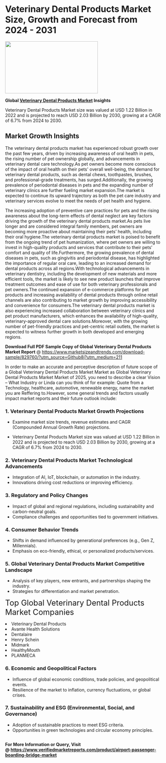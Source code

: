 <H1>Veterinary Dental Products Market Size, Growth and Forecast from 2024 - 2031</H1><img class="aligncenter size-medium wp-image-584254" src="https://thirdeyenews.in/wp-content/uploads/2024/09/Global-Market-Research-300x168.jpeg" alt="" width="300" height="168" /><p><strong>Global&nbsp;<a href="https://www.marketsizeandtrends.com/download-sample/829760/?utm_source=Github8j?utm_medium=211">Veterinary Dental Products Market</a> Insights</strong></p><p>Veterinary Dental Products Market size was valued at USD 1.22 Billion in 2022 and is projected to reach USD 2.03 Billion by 2030, growing at a CAGR of 6.7% from 2024 to 2030.</p><p><h2>Market Growth Insights</h2> <p>The veterinary dental products market has experienced robust growth over the past few years, driven by increasing awareness of oral health in pets, the rising number of pet ownership globally, and advancements in veterinary dental care technology.As pet owners become more conscious of the impact of oral health on their pets' overall well-being, the demand for veterinary dental products, such as dental chews, toothpastes, brushes, and professional-grade treatments, has surged.Additionally, the growing prevalence of periodontal diseases in pets and the expanding number of veterinary clinics are further fueling market expansion.The market is expected to continue its upward trajectory as both the pet care industry and veterinary services evolve to meet the needs of pet health and hygiene.</p> <p>The increasing adoption of preventive care practices for pets and the rising awareness about the long-term effects of dental neglect are key factors driving the growth of the veterinary dental products market.As pets live longer and are considered integral family members, pet owners are becoming more proactive about maintaining their pets’ health, including their oral hygiene.The veterinary dental products market is poised to benefit from the ongoing trend of pet humanization, where pet owners are willing to invest in high-quality products and services that contribute to their pets’ comfort and quality of life.Furthermore, the growing prevalence of dental diseases in pets, such as gingivitis and periodontal disease, has highlighted the importance of regular oral care, leading to an increased demand for dental products across all regions.With technological advancements in veterinary dentistry, including the development of new materials and more efficient tools, the market is likely to see new product launches that improve treatment outcomes and ease of use for both veterinary professionals and pet owners.The continued expansion of e-commerce platforms for pet products and increasing availability of dental products through online retail channels are also contributing to market growth by improving accessibility and convenience for consumers.The veterinary dental products market is also experiencing increased collaboration between veterinary clinics and pet product manufacturers, which enhances the availability of high-quality, veterinary-approved dental care solutions.Moreover, with the growing number of pet-friendly practices and pet-centric retail outlets, the market is expected to witness further growth in both developed and emerging regions.</p> <p><span class=""><strong>Download Full PDF Sample Copy of Global Veterinary Dental Products Market Report</strong> @ <a href="https://www.marketsizeandtrends.com/download-sample/829760/?utm_source=Github8j?utm_medium=211" target="_blank">https://www.marketsizeandtrends.com/download-sample/829760/?utm_source=Github8j?utm_medium=211</a></span></p><p>In order to make an accurate and perceptive description of future scope of a Global&nbsp;Veterinary Dental Products Market Market as Global&nbsp;Veterinary Dental Products Market Market of 2025, you need to describe a clear Vision &ndash; What Industry or Linda can you think of for example: Quote from a Technology, healthcare, automotive, renewable energy, name the market you are Reffering to.However, some general trends and factors usually impact market reports and their future outlook include:</p><h3>1.&nbsp;<strong>Veterinary Dental Products Market Growth Projections</strong></h3><ul><li>Examine market size trends, revenue estimates and CAGR (Compounded Annual Growth Rate) projections.</li><li><p>Veterinary Dental Products Market size was valued at USD 1.22 Billion in 2022 and is projected to reach USD 2.03 Billion by 2030, growing at a CAGR of 6.7% from 2024 to 2030.</p></li></ul><h3>2.&nbsp;<strong>Veterinary Dental Products Market Technological Advancements</strong></h3><ul><li>Integration of AI, IoT, blockchain, or automation in the industry.</li><li>Innovations driving cost reductions or improving efficiency.</li></ul><h3>3.&nbsp;<strong>Regulatory and Policy Changes</strong></h3><ul><li>Impact of global and regional regulations, including sustainability and carbon-neutral goals.</li><li>Compliance challenges and opportunities tied to government initiatives.</li></ul><h3>4.&nbsp;<strong>Consumer Behavior Trends</strong></h3><ul><li>Shifts in demand influenced by generational preferences (e.g., Gen Z, Millennials).</li><li>Emphasis on eco-friendly, ethical, or personalized products/services.</li></ul><h3>5.&nbsp;<strong>Global Veterinary Dental Products Market Competitive Landscape</strong></h3><ul><li>Analysis of key players, new entrants, and partnerships shaping the industry.</li><li>Strategies for differentiation and market penetration.</li></ul><p data-pm-slice="1 1 []"><span style="color: inherit; font-family: inherit; font-size: 25px;">Top Global Veterinary Dental Products Market Companies</span></p><div class="" data-test-id=""><p><li>Veterinary Dental Products</li><li> Avante Health Solutions</li><li> Dentalaire</li><li> Henry Schein</li><li> Midmark</li><li> HealthyMouth</li><li> PLANMECA</li></p></div><h3>6.&nbsp;<strong>Economic and Geopolitical Factors</strong></h3><ul><li>Influence of global economic conditions, trade policies, and geopolitical events.</li><li>Resilience of the market to inflation, currency fluctuations, or global crises.</li></ul><h3>7.&nbsp;<strong>Sustainability and ESG (Environmental, Social, and Governance)</strong></h3><ul><li>Adoption of sustainable practices to meet ESG criteria.</li><li>Opportunities in green technologies and circular economy principles.</li></ul><h2><strong style="font-size: 14px;">For More Information or Query, Visit @&nbsp;</strong><a style="background-color: #ffffff; font-size: 14px;" href="https://www.marketsizeandtrends.com/report/veterinary-dental-products-market/" target="_blank">https://www.verifiedmarketreports.com/product/airport-passenger-boarding-bridge-market</a></h2>